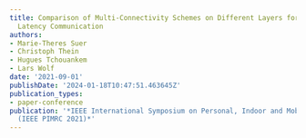 ```yaml
---
title: Comparison of Multi-Connectivity Schemes on Different Layers for Reliable Low
  Latency Communication
authors:
- Marie-Theres Suer
- Christoph Thein
- Hugues Tchouankem
- Lars Wolf
date: '2021-09-01'
publishDate: '2024-01-18T10:47:51.463645Z'
publication_types:
- paper-conference
publication: '*IEEE International Symposium on Personal, Indoor and Mobile Radio Communications
  (IEEE PIMRC 2021)*'
---
```

